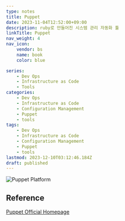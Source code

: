 ```yaml
---
type: notes
title: Puppet
date: 2023-11-04T12:52:00+09:00
description: ruby로 만들어진 시스템 관리 자동화 툴
linkTitle: Puppet
nav_weight: 4
nav_icon:
    vendor: bs
    name: book
    color: blue

series:
    - Dev Ops
    - Infrastructure as Code
    - Tools
categories:
    - Dev Ops
    - Infrastructure as Code
    - Configuration Management
    - Puppet
    - tools
tags:
    - Dev Ops
    - Infrastructure as Code
    - Configuration Management
    - Puppet
    - tools
lastmod: 2023-12-10T03:12:46.184Z
draft: published
---
```


![Puppet Platform](/content/dev-ops/puppet_platform.webp "https://www.puppet.com/docs/puppet/8/platform_components")

## Reference

[Puppet Official Homepage](https://www.puppet.com/)
